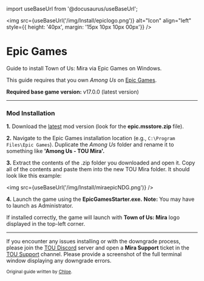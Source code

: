 import useBaseUrl from '@docusaurus/useBaseUrl';

<img src={useBaseUrl('/img/Install/epiclogo.png')} alt="Icon" align="left" style={{ height: '40px', margin: '15px 10px 10px 00px'}} />

# Epic Games
Guide to install Town of Us: Mira via Epic Games on Windows.


This guide requires that you own <i>Among Us</i> on [Epic Games](https://store.epicgames.com/en-US/p/among-us).

**Required base game version:** v17.0.0 (latest version)

***

### Mod Installation

<b>1.</b> Download the [latest](https://github.com/AU-Avengers/TOU-Mira/releases/latest) mod version (look for the **epic.msstore.zip** file).

<b>2.</b> Navigate to the Epic Games installation location (e.g., `C:\Program Files\Epic Games`). Duplicate the *Among Us* folder and rename it to something like <b>'Among Us - TOU Mira'.</b>

<b>3.</b> Extract the contents of the .zip folder you downloaded and open it. Copy all of the contents and paste them into the new TOU Mira folder. It should look like this example:

<img src={useBaseUrl('/img/Install/miraepicNDG.png')} />

<b>4.</b> Launch the game using the <b>EpicGamesStarter.exe.</b> **Note:** You may have to launch as Administrator. 

If installed correctly, the game will launch with <b>Town of Us: Mira</b> logo displayed in the top-left corner.

***
If you encounter any issues installing or with the downgrade process, please join the [TOU Discord](https://discord.com/invite/town-of-us-reactivated) server and open a **Mira Support** ticket in the [TOU Support](https://discord.com/channels/890249154402586734/900986905154453504) channel. Please provide a screenshot of the full terminal window displaying any downgrade errors.

<sub>Original guide written by [Chloe](https://totallychloe.carrd.co/).</sub>
